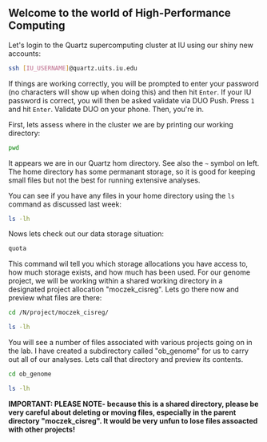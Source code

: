 ## Welcome to the world of High-Performance Computing

Let's login to the Quartz supercomputing cluster at IU using our shiny new accounts:

```bash
ssh [IU_USERNAME]@quartz.uits.iu.edu
```

If things are working correctly, you will be prompted to enter your password (no characters will show up when doing this) and then hit `Enter`. If your IU password is correct, you will then be asked validate via DUO Push. Press `1` and hit `Enter`. Validate DUO on your phone. Then, you're in.

First, lets assess where in the cluster we are by printing our working directory:

```bash
pwd
```
It appears we are in our Quartz hom directory. See also the `~` symbol on left. The home directory has some permanant storage, so it is good for keeping small files but not the best for running extensive analyses. 

You can see if you have any files in your home directory using the `ls` command as discussed last week:

```bash
ls -lh
```

Nows lets check out our data storage situation:

```bash
quota
```

This command wil tell you which storage allocations you have access to, how much storage exists, and how much has been used. For our genome project, we will be working within a shared working directory in a designated project allocation "moczek_cisreg". Lets go there now and preview what files are there: 

```bash
cd /N/project/moczek_cisreg/

ls -lh
```
You will see a number of files associated with various projects going on in the lab. I have created a subdirectory called "ob_genome" for us to carry out all of our analyses. Lets call that directory and preview its contents. 

```bash
cd ob_genome

ls -lh
```

<b>IMPORTANT: PLEASE NOTE- because this is a shared directory, please be very careful about deleting or moving files, especially in the parent directory "moczek_cisreg". It would be very unfun to lose files assoacted with other projects!</b>



